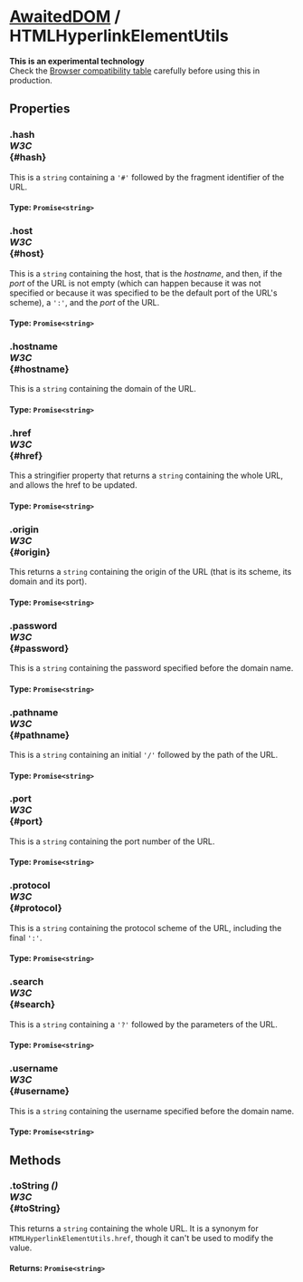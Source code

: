 # [AwaitedDOM](/docs/basic-client/awaited-dom) <span>/</span> HTMLHyperlinkElementUtils

<div class='overview'><strong>This is an experimental technology</strong><br>Check the <a href="#Browser_compatibility">Browser compatibility table</a> carefully before using this in production.</div>

## Properties

### .hash <div class="specs"><i>W3C</i></div> {#hash}

This is a `string` containing a <code>'#'</code> followed by the fragment identifier of the URL.

#### **Type**: `Promise<string>`

### .host <div class="specs"><i>W3C</i></div> {#host}

This is a `string` containing the host, that is the <em>hostname</em>, and then, if the <em>port</em> of the URL is not empty (which can happen because it was not specified or because it was specified to be the default port of the URL's scheme), a <code>':'</code>, and the <em>port</em> of the URL.

#### **Type**: `Promise<string>`

### .hostname <div class="specs"><i>W3C</i></div> {#hostname}

This is a `string` containing the domain of the URL.

#### **Type**: `Promise<string>`

### .href <div class="specs"><i>W3C</i></div> {#href}

This a stringifier property that returns a `string` containing the whole URL, and allows the href to be updated.

#### **Type**: `Promise<string>`

### .origin <div class="specs"><i>W3C</i></div> {#origin}

This returns a `string` containing the origin of the URL (that is its scheme, its domain and its port).

#### **Type**: `Promise<string>`

### .password <div class="specs"><i>W3C</i></div> {#password}

This is a `string` containing the password specified before the domain name.

#### **Type**: `Promise<string>`

### .pathname <div class="specs"><i>W3C</i></div> {#pathname}

This is a `string` containing an initial <code>'/'</code> followed by the path of the URL.

#### **Type**: `Promise<string>`

### .port <div class="specs"><i>W3C</i></div> {#port}

This is a `string` containing the port number of the URL.

#### **Type**: `Promise<string>`

### .protocol <div class="specs"><i>W3C</i></div> {#protocol}

This is a `string` containing the protocol scheme of the URL, including the final <code>':'</code>.

#### **Type**: `Promise<string>`

### .search <div class="specs"><i>W3C</i></div> {#search}

This is a `string` containing a <code>'?'</code> followed by the parameters of the URL.

#### **Type**: `Promise<string>`

### .username <div class="specs"><i>W3C</i></div> {#username}

This is a `string` containing the username specified before the domain name.

#### **Type**: `Promise<string>`

## Methods

### .toString *()* <div class="specs"><i>W3C</i></div> {#toString}

This returns a `string` containing the whole URL. It is a synonym for <code>HTMLHyperlinkElementUtils.href</code>, though it can't be used to modify the value.

#### **Returns**: `Promise<string>`
